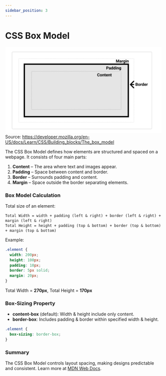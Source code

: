 ```yaml
---
sidebar_position: 3
---
```


# CSS Box Model

![CSS Box Model](./img/css-box-model.png)
Source: https://developer.mozilla.org/en-US/docs/Learn/CSS/Building_blocks/The_box_model

The CSS Box Model defines how elements are structured and spaced on a webpage. It consists of four main parts:

1. **Content** – The area where text and images appear.
2. **Padding** – Space between content and border.
3. **Border** – Surrounds padding and content.
4. **Margin** – Space outside the border separating elements.

### Box Model Calculation

Total size of an element:

```
Total Width = width + padding (left & right) + border (left & right) + margin (left & right)
Total Height = height + padding (top & bottom) + border (top & bottom) + margin (top & bottom)
```

Example:

```css
.element {
  width: 200px;
  height: 100px;
  padding: 10px;
  border: 5px solid;
  margin: 20px;
}
```

Total Width = **270px**, Total Height = **170px**

### Box-Sizing Property

- **content-box** (default): Width & height include only content.
- **border-box**: Includes padding & border within specified width & height.

```css
.element {
  box-sizing: border-box;
}
```

### Summary

The CSS Box Model controls layout spacing, making designs predictable and consistent. Learn more at [MDN Web Docs](https://developer.mozilla.org/en-US/docs/Learn/CSS/Building_blocks/The_box_model).
